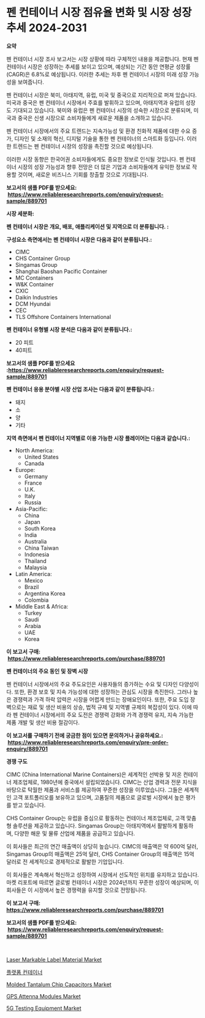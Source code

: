 <p><h1>펜 컨테이너 시장 점유율 변화 및 시장 성장 추세 2024-2031</h1></p><p><strong>요약</strong></p>
<p><p>펜 컨테이너 시장 조사 보고서는 시장 상황에 따라 구체적인 내용을 제공합니다. 현재 펜 컨테이너 시장은 성장하는 추세를 보이고 있으며, 예상되는 기간 동안 연평균 성장률(CAGR)은 6.8%로 예상됩니다. 이러한 추세는 차후 펜 컨테이너 시장의 미래 성장 가능성을 보여줍니다.</p><p>펜 컨테이너 시장은 북미, 아태지역, 유럽, 미국 및 중국으로 지리적으로 퍼져 있습니다. 미국과 중국은 펜 컨테이너 시장에서 주효를 발휘하고 있으며, 아태지역과 유럽의 성장도 기대되고 있습니다. 북미와 유럽은 펜 컨테이너 시장의 성숙한 시장으로 분류되며, 미국과 중국은 신생 시장으로 소비자들에게 새로운 제품을 소개하고 있습니다.</p><p>펜 컨테이너 시장에서의 주요 트렌드는 지속가능성 및 환경 친화적 제품에 대한 수요 증가, 디자인 및 소재의 혁신, 디지털 기술을 통한 펜 컨테이너의 스마트화 등입니다. 이러한 트렌드는 펜 컨테이너 시장의 성장을 촉진할 것으로 예상됩니다.</p><p>이러한 시장 동향은 한국어권 소비자들에게도 중요한 정보로 인식될 것입니다. 펜 컨테이너 시장의 성장 가능성과 향후 전망은 더 많은 기업과 소비자들에게 유익한 정보로 작용할 것이며, 새로운 비즈니스 기회를 창출할 것으로 기대됩니다.</p></p>
<p><strong>보고서의 샘플 PDF를 받으세요: &nbsp;<a href="https://www.reliableresearchreports.com/enquiry/request-sample/889701">https://www.reliableresearchreports.com/enquiry/request-sample/889701</a></strong></p>
<p><strong>시장 세분화:</strong></p>
<p><strong> 펜 컨테이너 시장은 개요, 배포, 애플리케이션 및 지역으로 더 분류됩니다. :</strong></p>
<p><strong>구성요소 측면에서는 펜 컨테이너 시장은 다음과 같이 분류됩니다.:</strong></p>
<p><ul><li>CIMC</li><li>CHS Container Group</li><li>Singamas Group</li><li>Shanghai Baoshan Pacific Container</li><li>MC Containers</li><li>W&K Container</li><li>CXIC</li><li>Daikin Industries</li><li>DCM Hyundai</li><li>CEC</li><li>TLS Offshore Containers International</li></ul></p>
<p><strong> 펜 컨테이너 유형별 시장 분석은 다음과 같이 분류됩니다.:</strong></p>
<p><ul><li>20 피트</li><li>40피트</li></ul></p>
<p><strong>보고서의 샘플 PDF를 받으세요 :<a href="https://www.reliableresearchreports.com/enquiry/request-sample/889701">https://www.reliableresearchreports.com/enquiry/request-sample/889701</a></strong></p>
<p><strong> 펜 컨테이너 응용 분야별 시장 산업 조사는 다음과 같이 분류됩니다.:</strong></p>
<p><ul><li>돼지</li><li>소</li><li>양</li><li>기타</li></ul></p>
<p><strong>지역 측면에서 펜 컨테이너 지역별로 이용 가능한 시장 플레이어는 다음과 같습니다.:</strong></p>
<p><ul>
    <li>
        North America:
        <ul>
            <li>United States</li>
            <li>Canada</li>
        </ul>
    </li>
    <li>
        Europe:
        <ul>
            <li>Germany</li>
            <li>France</li>
            <li>U.K.</li>
            <li>Italy</li>
            <li>Russia</li>
        </ul>
    </li>
    <li>
        Asia-Pacific:
        <ul>
            <li>China</li>
            <li>Japan</li>
            <li>South Korea</li>
            <li>India</li>
            <li>Australia</li>
            <li>China Taiwan</li>
            <li>Indonesia</li>
            <li>Thailand</li>
            <li>Malaysia</li>
        </ul>
    </li>
    <li>
        Latin America:
        <ul>
            <li>Mexico</li>
            <li>Brazil</li>
            <li>Argentina Korea</li>
            <li>Colombia</li>
        </ul>
    </li>
    <li>
        Middle East & Africa:
        <ul>
            <li>Turkey</li>
            <li>Saudi</li>
            <li>Arabia</li>
            <li>UAE</li>
            <li>Korea</li>
        </ul>
    </li>
    </ul></p>
<p><strong>이 보고서 구매: &nbsp;<a href="https://www.reliableresearchreports.com/purchase/889701">https://www.reliableresearchreports.com/purchase/889701</a></strong></p>
<p><strong>펜 컨테이너의 주요 동인 및 장벽 시장</strong></p>
<p><p>펜 컨테이너 시장에서의 주요 주도요인은 사용자들의 증가하는 수요 및 디자인 다양성이다. 또한, 환경 보호 및 지속 가능성에 대한 성장하는 관심도 시장을 촉진한다. 그러나 높은 경쟁력과 가격 하락 압력은 시장을 어렵게 만드는 장애요인이다. 또한, 주요 도입 장벽으로는 재료 및 생산 비용의 상승, 법적 규제 및 지역별 규제의 복잡성이 있다. 이에 따라 펜 컨테이너 시장에서의 주요 도전은 경쟁력 강화와 가격 경쟁력 유지, 지속 가능한 제품 개발 및 생산 비용 절감이다.</p></p>
<p><strong>이 보고서를 구매하기 전에 궁금한 점이 있으면 문의하거나 공유하세요.: &nbsp;<a href="https://www.reliableresearchreports.com/enquiry/pre-order-enquiry/889701">https://www.reliableresearchreports.com/enquiry/pre-order-enquiry/889701</a></strong></p>
<p><strong>경쟁 구도</strong></p>
<p><p>CIMC (China International Marine Containers)은 세계적인 선박용 및 저온 컨테이너 제조업체로, 1980년에 중국에서 설립되었습니다. CIMC는 산업 경력과 전문 지식을 바탕으로 탁월한 제품과 서비스를 제공하여 꾸준한 성장을 이루었습니다. 그들은 세계적인 고객 포트폴리오를 보유하고 있으며, 고품질의 제품으로 글로벌 시장에서 높은 평가를 받고 있습니다.</p><p>CHS Container Group는 유럽을 중심으로 활동하는 컨테이너 제조업체로, 고객 맞춤형 솔루션을 제공하고 있습니다. Singamas Group는 아태지역에서 활발하게 활동하며, 다양한 해운 및 물류 산업에 제품을 공급하고 있습니다.</p><p>이 회사들은 최근의 연간 매출액이 상당히 높습니다. CIMC의 매출액은 약 600억 달러, Singamas Group의 매출액은 25억 달러, CHS Container Group의 매출액은 15억 달러로 전 세계적으로 경제적으로 활발한 기업입니다.</p><p>이 회사들은 계속해서 혁신하고 성장하여 시장에서 선도적인 위치를 유지하고 있습니다. 마켓 리포트에 따르면 글로벌 컨테이너 시장은 2024년까지 꾸준한 성장이 예상되며, 이 회사들은 이 시장에서 높은 경쟁력을 유지할 것으로 전망됩니다.</p></p>
<p><strong>이 보고서 구매: &nbsp; <a href="https://www.reliableresearchreports.com/purchase/889701">https://www.reliableresearchreports.com/purchase/889701</a></strong></p>
<p><strong>보고서의 샘플 PDF를 받으세요: &nbsp;<a href="https://www.reliableresearchreports.com/enquiry/request-sample/889701">https://www.reliableresearchreports.com/enquiry/request-sample/889701</a></strong><strong></strong></p>
<p>&nbsp;</p>
<p><p><a href="https://github.com/castoriffic/Market-Research-Report-List-3/blob/main/laser-markable-label-material-market.md">Laser Markable Label Material Market</a></p><p><a href="https://github.com/nuekbpymrrz5/Market-Research-Report-List-1/blob/main/57022902057.md">플랫폼 컨테이너</a></p><p><a href="https://issuu.com/reportprime-2/docs/molded-tantalum-chip-capacitors-market-size-2030.p">Molded Tantalum Chip Capacitors Market</a></p><p><a href="https://issuu.com/reportprime-2/docs/gps-attenna-modules-market-size-2030.pptx">GPS Attenna Modules Market</a></p><p><a href="https://view.publitas.com/reportprime-1/5g-testing-equipment-market-size-furnishes-valuable-information-encompassing-market-share-market-trends-and-projections-spanning-from-2024-to-2031/">5G Testing Equipment Market</a></p></p>
